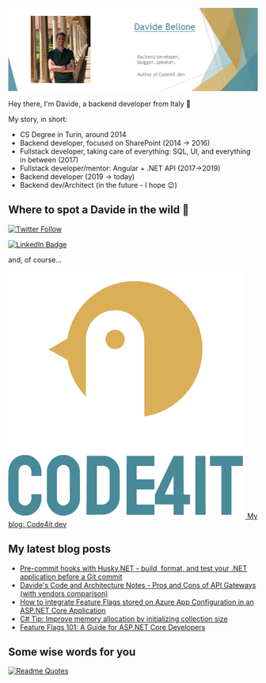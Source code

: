 ![Profile banner](./DavideBellone.png)

Hey there, I'm Davide, a backend developer from Italy 🤏 

My story, in short:

* CS Degree in Turin, around 2014
* Backend developer, focused on SharePoint (2014 -> 2016)
* Fullstack developer, taking care of everything: SQL, UI, and everything in between (2017)
* Fullstack developer/mentor: Angular + .NET API (2017->2019)
* Backend developer (2019 -> today)
* Backend dev/Architect (in the future - I hope 😉)

## Where to spot a Davide in the wild 🦏

[![Twitter Follow](https://img.shields.io/twitter/follow/BelloneDavide?label=Let%27s%20get%20in%20touch%20on%20Twitter&style=social)](https://twitter.com/BelloneDavide)

[![LinkedIn Badge](https://img.shields.io/badge/LinkedIn-Profile-informational?style=social&logo=linkedin)](https://www.linkedin.com/in/bellonedavide/)

and, of course...

[![Personal blog](./logo_small.png) My blog: Code4it.dev](https://www.code4it.dev/)


## My latest blog posts

<!-- BLOG-POST-LIST:START -->
- [Pre-commit hooks with Husky.NET - build, format, and test your .NET application before a Git commit](https://www.code4it.dev/blog/husky-dotnet-precommit-hooks/)
- [Davide&#39;s Code and Architecture Notes - Pros and Cons of API Gateways &lpar;with vendors comparison&rpar;](https://www.code4it.dev/architecture-notes/api-gateway-pros-and-cons/)
- [How to integrate Feature Flags stored on Azure App Configuration in an ASP.NET Core Application](https://www.code4it.dev/blog/feature-flags-from-azure-app-configuration/)
- [C# Tip: Improve memory allocation by initializing collection size](https://www.code4it.dev/csharptips/initialize-collection-size/)
- [Feature Flags 101: A Guide for ASP.NET Core Developers](https://www.code4it.dev/blog/feature-flags-dotnet/)
<!-- BLOG-POST-LIST:END -->



## Some wise words for you

[![Readme Quotes](https://quotes-github-readme.vercel.app/api?type=horizontal&theme=light)](https://github.com/piyushsuthar/github-readme-quotes)
